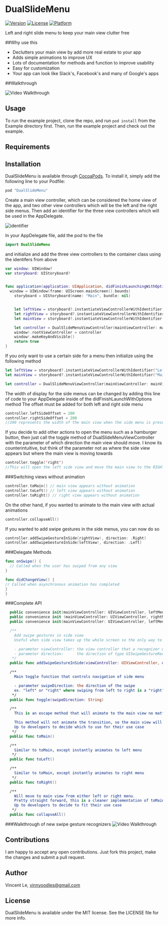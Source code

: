 # DualSlideMenu

[![Version](https://img.shields.io/cocoapods/v/DualSlideMenu.svg?style=flat)](http://cocoapods.org/pods/DualSlideMenu)
[![License](https://img.shields.io/cocoapods/l/DualSlideMenu.svg?style=flat)](http://cocoapods.org/pods/DualSlideMenu)
[![Platform](https://img.shields.io/cocoapods/p/DualSlideMenu.svg?style=flat)](http://cocoapods.org/pods/DualSlideMenu)

Left and right slide menu to keep your main view clutter free

##Why use this

* Declutters your main view by add more real estate to your app
* Adds simple animations to improve UX
* Lots of documentation for methods and function to improve usability
* Easy for customization
* Your app can look like Slack's, Facebook's and many of Google's apps

##Walkthrough

<img src='images/demo.gif' title='Video Walkthrough' width='' alt='Video Walkthrough' />

## Usage

To run the example project, clone the repo, and run `pod install` from the Example directory first. Then, run the example project and check out the example.

## Requirements

## Installation

DualSlideMenu is available through [CocoaPods](http://cocoapods.org). To install
it, simply add the following line to your Podfile:

```ruby
pod "DualSlideMenu"
```

Create a main view controller, which can be considered the home view of the app, and two other view controllers which will be the left and the right side menus. Then add an identifier for the three view controllers which will be used in the AppDelegate.

![identifier](images/identifier.png)

  In your AppDelegate file, add the pod to the file 
  ```swift
  import DualSlideMenu
  ```

  and initialize and add the three view controllers to the container class using the identifers from above

  ```swift
  var window: UIWindow?
  var storyboard: UIStoryboard?


  func application(application: UIApplication, didFinishLaunchingWithOptions launchOptions: [NSObject: AnyObject]?) -> Bool {
    window = UIWindow(frame: UIScreen.mainScreen().bounds)
      storyboard = UIStoryboard(name: "Main", bundle: nil)


      let leftView = storyboard?.instantiateViewControllerWithIdentifier("LeftMenuController")
      let rightView = storyboard?.instantiateViewControllerWithIdentifier("RightMenuController")
      let mainView = storyboard?.instantiateViewControllerWithIdentifier("MainController")

      let controller = DualSlideMenuViewController(mainViewController: mainView!, leftMenuViewController: leftView!, rightMenuViewController: rightView!)
      window!.rootViewController = controller
      window!.makeKeyAndVisible()
      return true
  }

```

If you only want to use a certain side for a menu then initialize using the following method 

```swift
let leftView = storyboard?.instantiateViewControllerWithIdentifier("LeftMenuController")
let mainView = storyboard?.instantiateViewControllerWithIdentifier("MainController")

let controller = DualSlideMenuViewController(mainViewController: mainView!, leftMenuViewController: leftView!)

  ```

  The width of display for the side menus can be changed by adding this line of code to your AppDelegate inside of the didFinishLaunchWithOptions method
  The offset must be added for both left and right side menu

  ```swift
  controller.leftSideOffset = 200
  controller.rightSideOffset = 200
  //200 represents the width of the main view when the side menu is present
  ```

  If you decide to add other actions to open the menu such as a hamburger button, then just call the toggle method of DualSlideMenuViewController with the parameter of which direction the main view should move. I know its counterintuitive, but think of the parameter not as where the side view appears but where the main view is moving towards
  ```swift
  controller.toggle('right')
  //This will open the left side view and move the main view to the RIGHT (KEYWORD)
  ```

###Switching views without animation
  ```swift
  controller.toMain() // main view appears without animation
  controller.toLeft() // left view appears without animation
controller.toRight() // right view appears without animation
  ```

  On the other hand, if you wanted to animate to the main view with actual animations
  ```swift
controller.collapseAll()
  ```

  If you wanted to add swipe gestures in the side menus, you can now do so
  ```swift
  controller.addSwipeGestureInSide(rightView!, direction: .Right)
controller.addSwipeGestureInSide(leftView!, direction: .Left)
  ```

###Delegate Methods

  ```swift
  func onSwipe() {
    // Called when the user has swiped from any view
  }

func didChangeView() {
  // Called when asynchronous animation has completed
}
}
```

###Complete API
```swift
  public convenience init(mainViewController: UIViewController, leftMenuViewController: UIViewController)
  public convenience init (mainViewController: UIViewController, rightMenuViewController: UIViewController)
  public convenience init(mainViewController: UIViewController, leftMenuViewController: UIViewController, rightMenuViewController: UIViewController) 

  /**
    Add swipe gestures in side view
    Useful when side view takes up the whole screen so the only way to navigate to home is with this swipe gesture

    - parameter viewController: the view controller that a recognizer will be added to
    - parameter direction:      the direction of type UISwipeGestureRecognizierDirection
   */
  public func addSwipeGestureInSide(viewController: UIViewController, direction: UISwipeGestureRecognizerDirection)

  /**
    Main toggle function that controls navigation of side menu

    - parameter swipeDirection: the direction of the swipe
    ex. "left" or "right" where swiping from left to right is a "right" swipe
   */
  public func toggle(swipeDirection: String)

  /**
    This is an escape method that will animate to the main view no matter what view the app is currently in

    This method will not animate the transition, so the main view will appear in view instantly
    Up to developers to decide which to use for their use case
   */
  public func toMain()

  /**
    Similar to toMain, except instantly animates to left menu
   */
  public func toLeft()

  /**
    Similar to toMain, except instantly animates to right menu
   */
  public func toRight() 

  /**
    Will move to main view from either left or right menu.
    Pretty straight forward, this is a cleaner implementation of toMain and does include animations
    Up to developers to decide to fit their use case
   */
  public func collapseAll() 

```



###Walkthrough of new swipe gesture recognizers
  <img src='images/demo3.gif' title='Video Walkthrough' width='' alt='Video Walkthrough' />

## Contributions
  I am happy to accept any open contributions. Just fork this project, make the changes and submit a pull request.

## Author

  Vincent Le, vinnyoodles@gmail.com

## License

  DualSlideMenu is available under the MIT license. See the LICENSE file for more info.
